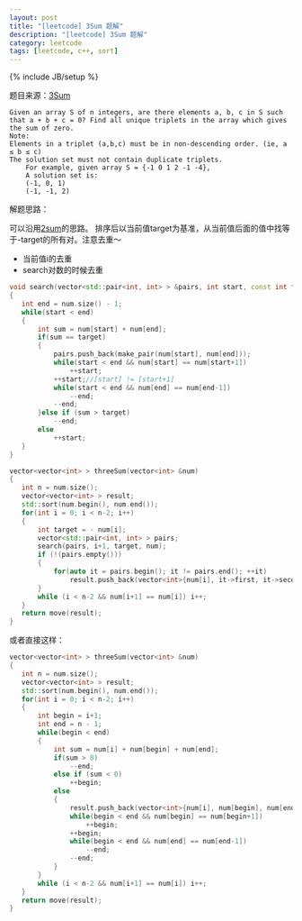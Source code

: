 ```yaml
---
layout: post
title: "[leetcode] 3Sum 题解"
description: "[leetcode] 3Sum 题解"
category: leetcode 
tags: [leetcode, c++, sort]
---
```

{% include JB/setup %}


题目来源：[3Sum](https://oj.leetcode.com/problems/3sum/)

>
	Given an array S of n integers, are there elements a, b, c in S such that a + b + c = 0? Find all unique triplets in the array which gives the sum of zero.
	Note:
	Elements in a triplet (a,b,c) must be in non-descending order. (ie, a ≤ b ≤ c)
	The solution set must not contain duplicate triplets.
	    For example, given array S = {-1 0 1 2 -1 -4},
	    A solution set is:
	    (-1, 0, 1)
	    (-1, -1, 2)
    
解题思路：

可以沿用[2sum](TODO_PRE/leetcode-two-sum.html)的思路。
排序后以当前值target为基准，从当前值后面的值中找等于-target的所有对。注意去重～

- 当前值i的去重
- search对数的时候去重

```cpp
void search(vector<std::pair<int, int> > &pairs, int start, const int target, const vector<int> &num)
{
   int end = num.size() - 1;
   while(start < end)
   {
       int sum = num[start] + num[end];
       if(sum == target)
       {
           pairs.push_back(make_pair(num[start], num[end]));
           while(start < end && num[start] == num[start+1])
               ++start;
           ++start;//[start] != [start+1]
           while(start < end && num[end] == num[end-1])
               --end;
           --end;
       }else if (sum > target)
           --end;
       else
           ++start;
   }
}

vector<vector<int> > threeSum(vector<int> &num) 
{
   int n = num.size();
   vector<vector<int> > result;
   std::sort(num.begin(), num.end());
   for(int i = 0; i < n-2; i++)
   {
       int target = - num[i];
       vector<std::pair<int, int> > pairs;
       search(pairs, i+1, target, num);
       if (!(pairs.empty()))
       {
           for(auto it = pairs.begin(); it != pairs.end(); ++it)
               result.push_back(vector<int>{num[i], it->first, it->second});
       }  
       while (i < n-2 && num[i+1] == num[i]) i++; 
   }
   return move(result);
}
```

或者直接这样：

```cpp
vector<vector<int> > threeSum(vector<int> &num) 
{
   int n = num.size();
   vector<vector<int> > result;
   std::sort(num.begin(), num.end());
   for(int i = 0; i < n-2; i++)
   {
       int begin = i+1;
       int end = n - 1;
       while(begin < end)
       {
           int sum = num[i] + num[begin] + num[end];
           if(sum > 0)
               --end;
           else if (sum < 0)
               ++begin;
           else
           {
               result.push_back(vector<int>{num[i], num[begin], num[end]});
               while(begin < end && num[begin] == num[begin+1])
                   ++begin;
               ++begin;
               while(begin < end && num[end] == num[end-1])
                   --end;
               --end;
           }
       }
       while (i < n-2 && num[i+1] == num[i]) i++;
   }
   return move(result);
}
```
 